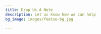 ```yaml
---
title: Drop Us A Note
description: Let us know how we can help
bg_image: images/featue-bg.jpg

---
```

